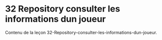 # 32 Repository consulter les informations dun joueur

Contenu de la leçon 32-Repository-consulter-les-informations-dun-joueur.